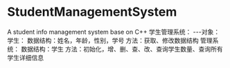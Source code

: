 # StudentManagementSystem
A student info management system base on C++
学生管理系统：
---对象：
	学生：
		数据结构：姓名，年龄，性别，学号
		方法：获取、修改数据结构
	管理系统：
		数据结构：学生
		方法：初始化，增、删、查、改、查询学生数量、查询所有学生详细信息
 
